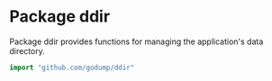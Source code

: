 # Package ddir

Package ddir provides functions for managing the application's data directory.

```go
import "github.com/godump/ddir"
```
